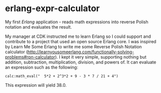 erlang-expr-calculator
======================

My first *Erlang* application - reads math expressions into reverse Polish notation and evaluates the result.

My manager at CDK instructed me to learn Erlang so I could support and contribute to a project that used an open source
Erlang core. I was inspired by Learn Me Some Erlang to write me some Reverse Polish Notation calculator
(http://learnyousomeerlang.com/functionally-solving-problems#rpn-calculator). I kept it very simple, supporting nothing
but addition, subtraction, multiplication, division, and powers of. It can evaluate an expression such as the following:

`
calc:math_eval("  5*2 + 2^3*2 + 9 - 3 * 7 / 21 + 4")
`

This expression will yield 38.0.